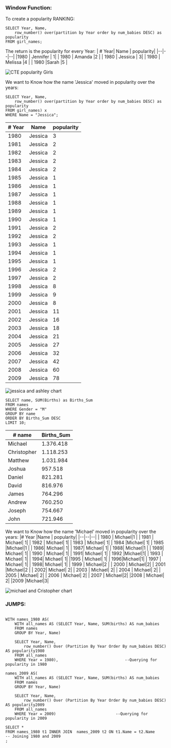 ### Window Function: 
To create a popularity RANKING: 
```
SELECT Year, Name,
	row_number() over(partition by Year order by num_babies DESC) as popularity
FROM girl_names;
```
The return is the popularity for every Year:
|  # Year| Name	 | popularity|
|--|--|--|
|1980	  |  Jennifer	| 1|
| 1980	 | Amanda	 |2 |
| 1980	 |  Jessica	| 3|
| 1980	 | Melissa	 |4 |
| 1980	 |Sarah	  |5 |

![CTE popularity Girls](https://github.com/mfernandezcean/BabyNames/assets/105746149/6c1ee764-51bf-4e5b-99b7-6e6c0595853d)

We want to Know how the name 'Jessica' moved in popularity over the years:

```
SELECT Year, Name,
	row_number() over(partition by Year order by num_babies DESC) as popularity
FROM girl_names) x 
WHERE Name = "Jessica";
```
|# Year  |Name	  | popularity|
|--|--|--|
| 1980	 | Jessica	 |3 |
| 1981	 | Jessica	  | 2|
| 1982 | Jessica	  | 2|
| 1983 | Jessica	  | 2|
| 1984 |Jessica	   | 2|
| 1985 |Jessica	   |1 |
|  1986| Jessica	  | 1|
|  1987| Jessica	  | 1|
|  1988| Jessica	  |1 |
|  1989| Jessica	  | 1|
| 1990 | Jessica	  | 1|
|  1991| Jessica	  | 2|
| 1992 |Jessica	   |2 |
| 1993 | Jessica	  | 1|
|  1994| Jessica	  | 1|
|1995  | Jessica	  | 1|
|  1996|Jessica	   |2 |
| 1997 |  Jessica	 | 2|
|  1998| Jessica	  | 8|
| 1999 | Jessica	  |9 |
| 2000 | Jessica	  |8 |
| 2001 |Jessica	   |11 |
|  2002| Jessica	  | 16|
| 2003 | Jessica	  | 18|
| 2004 | Jessica	  | 21|
| 2005 | Jessica	  | 27|
| 2006 |  Jessica	 | 32|
| 2007 | Jessica	  |42|
|2008  | Jessica	  | 60|
|2009 |Jessica	   |78 |


![jessica and ashley chart](https://github.com/mfernandezcean/BabyNames/assets/105746149/7e80389c-6539-4e2c-8f16-3bdff68e93da)

```
SELECT name, SUM(Births) as Births_Sum 
FROM names
WHERE Gender = "M"
GROUP BY name
ORDER BY Births_Sum DESC
LIMIT 10;
```
| # name |Births_Sum  |
|--|--|
| Michael	 | 1.376.418 |
| Christopher	 | 1.118.253 |
| Matthew	 |  1.031.984|
|  Joshua	|  957.518|
| Daniel	|  821.281|
| David	| 816.976|
|  James	| 764.296|
| Andrew	 | 760.250 |
| Joseph	 |  754.667|
| John	 | 721.946 |

We want to Know how the name 'Michael' moved in popularity over the years:
|# Year  |Name	  | popularity|
|--|--|--|
| 1980	 | Michael|1 |
| 1981	 | Michael| 1|
| 1982 | Michael| 1|
| 1983 | Michael| 1|
| 1984 |Michael| 1|
| 1985 |Michael|1 |
|  1986| Michael| 1|
|  1987| Michael| 1|
|  1988| Michael|1 |
|  1989| Michael| 1|
| 1990 | Michael| 1|
|  1991| Michael| 1|
| 1992 |Michael|1|
| 1993 | Michael| 1|
|  1994| Michael| 1|
|1995  | Michael| 1|
|  1996|Michael|1|
| 1997 |  Michael| 1|
|  1998| Michael| 1|
| 1999 | Michael|2 |
| 2000 | Michael|2|
| 2001 |Michael|2 |
|  2002| Michael| 2|
| 2003 | Michael| 2|
| 2004 | Michael| 2|
| 2005 | Michael| 2|
| 2006 |  Michael| 2|
| 2007 | Michael|2|
|2008  | Michael| 2|
|2009 |Michael|3|

![michael and Cristopher chart](https://github.com/mfernandezcean/BabyNames/assets/105746149/06e5d67b-e0c5-49a5-8fb6-c56250f16577)

### JUMPS:

```

WITH names_1980 AS(
	WITH all_names AS (SELECT Year, Name, SUM(births) AS num_babies
	FROM names
	GROUP BY Year, Name) 

	SELECT Year, Name,
		row_number() Over (Partition By Year Order By num_babies DESC) AS popularity1980
	FROM all_names
	WHERE Year = 1980), 							--Querying for popularity in 1980
    
names_2009 AS(
	WITH all_names AS (SELECT Year, Name, SUM(births) AS num_babies
	FROM names
	GROUP BY Year, Name)

	SELECT Year, Name,
		row_number() Over (Partition By Year Order By num_babies DESC) AS popularity2009
	FROM all_names
	WHERE Year = 2009) 							--Querying for popularity in 2009
    
SELECT * 
FROM names_1980 t1 INNER JOIN  names_2009 t2 ON t1.Name = t2.Name 		-- Joining 1980 and 2009
;
```
